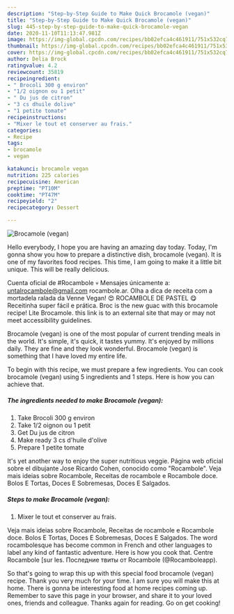 ```yaml
---
description: "Step-by-Step Guide to Make Quick Brocamole (vegan)"
title: "Step-by-Step Guide to Make Quick Brocamole (vegan)"
slug: 445-step-by-step-guide-to-make-quick-brocamole-vegan
date: 2020-11-10T11:13:47.981Z
image: https://img-global.cpcdn.com/recipes/bb02efca4c461911/751x532cq70/brocamole-vegan-photo-principale-de-la-recette.jpg
thumbnail: https://img-global.cpcdn.com/recipes/bb02efca4c461911/751x532cq70/brocamole-vegan-photo-principale-de-la-recette.jpg
cover: https://img-global.cpcdn.com/recipes/bb02efca4c461911/751x532cq70/brocamole-vegan-photo-principale-de-la-recette.jpg
author: Delia Brock
ratingvalue: 4.2
reviewcount: 35819
recipeingredient:
- " Brocoli 300 g environ"
- "1/2 oignon ou 1 petit"
- " Du jus de citron"
- "3 cs dhuile dolive"
- "1 petite tomate"
recipeinstructions:
- "Mixer le tout et conserver au frais."
categories:
- Recipe
tags:
- brocamole
- vegan

katakunci: brocamole vegan 
nutrition: 225 calories
recipecuisine: American
preptime: "PT10M"
cooktime: "PT47M"
recipeyield: "2"
recipecategory: Dessert

---
```



![Brocamole (vegan)](https://img-global.cpcdn.com/recipes/bb02efca4c461911/751x532cq70/brocamole-vegan-photo-principale-de-la-recette.jpg)

Hello everybody, I hope you are having an amazing day today. Today, I'm gonna show you how to prepare a distinctive dish, brocamole (vegan). It is one of my favorites food recipes. This time, I am going to make it a little bit unique. This will be really delicious.

Cuenta oficial de #Rocambole 💀 Mensajes únicamente a: untalrocambole@gmail.com rocambole.ar. Olha a dica de receita com a mortadela ralada da Venne Vegan! 😍 ROCAMBOLE DE PASTEL 😋 Receitinha super fácil e prática. Broc is the new guac with this brocamole recipe! Lite Brocamole. this link is to an external site that may or may not meet accessibility guidelines.

Brocamole (vegan) is one of the most popular of current trending meals in the world. It's simple, it's quick, it tastes yummy. It's enjoyed by millions daily. They are fine and they look wonderful. Brocamole (vegan) is something that I have loved my entire life.


To begin with this recipe, we must prepare a few ingredients. You can cook brocamole (vegan) using 5 ingredients and 1 steps. Here is how you can achieve that.

<!--inarticleads1-->

##### The ingredients needed to make Brocamole (vegan):

1. Take  Brocoli 300 g environ
1. Take 1/2 oignon ou 1 petit
1. Get  Du jus de citron
1. Make ready 3 cs d&#39;huile d&#39;olive
1. Prepare 1 petite tomate


It&#39;s yet another way to enjoy the super nutritious veggie. Página web oficial sobre el dibujante Jose Ricardo Cohen, conocido como &#34;Rocambole&#34;. Veja mais ideias sobre Rocambole, Receitas de rocambole e Rocambole doce. Bolos E Tortas, Doces E Sobremesas, Doces E Salgados. 

<!--inarticleads2-->

##### Steps to make Brocamole (vegan):

1. Mixer le tout et conserver au frais.


Veja mais ideias sobre Rocambole, Receitas de rocambole e Rocambole doce. Bolos E Tortas, Doces E Sobremesas, Doces E Salgados. The word rocambolesque has become common in French and other languages to label any kind of fantastic adventure. Here is how you cook that. Centre Rocambole [sur les. Последние твиты от Rocambole (@Rocamboleapp). 

So that's going to wrap this up with this special food brocamole (vegan) recipe. Thank you very much for your time. I am sure you will make this at home. There is gonna be interesting food at home recipes coming up. Remember to save this page in your browser, and share it to your loved ones, friends and colleague. Thanks again for reading. Go on get cooking!
